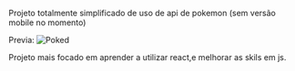 Projeto totalmente simplificado de uso de api de pokemon (sem versão mobile no momento)

Previa: ![Poked](https://github.com/Robooh/Pokedex-Api-Simplificada/assets/122844770/e40ce681-5ba7-452d-9b1b-fcc47ffd78a3)



Projeto mais focado em aprender a utilizar react,e melhorar as skils em js.
